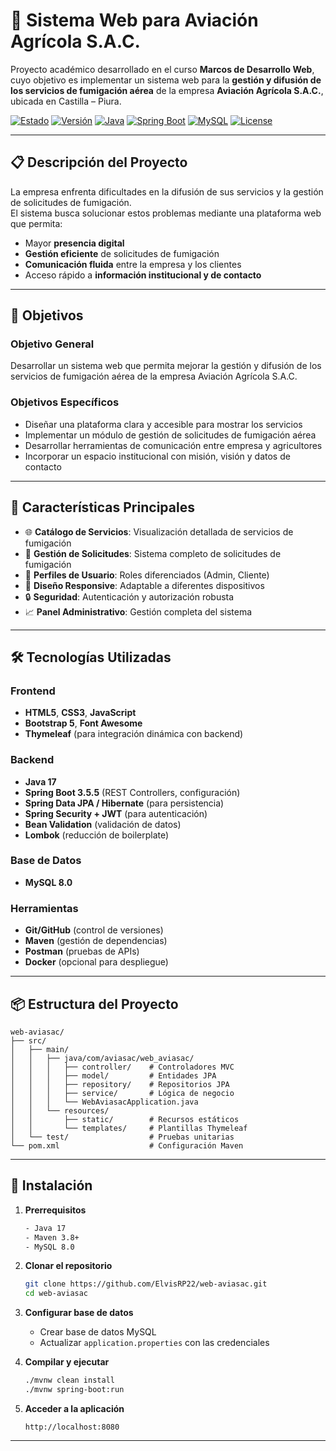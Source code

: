 # 🌱 Sistema Web para Aviación Agrícola S.A.C.

Proyecto académico desarrollado en el curso **Marcos de Desarrollo Web**, cuyo objetivo es implementar un sistema web para la **gestión y difusión de los servicios de fumigación aérea** de la empresa **Aviación Agrícola S.A.C.**, ubicada en Castilla – Piura.

[![Estado](https://img.shields.io/badge/Estado-En%20Desarrollo-green)](https://github.com/ElvisRP22/web-aviasac/projects)
[![Versión](https://img.shields.io/badge/Versión-1.0.0-blue)](https://github.com/ElvisRP22/web-aviasac/releases)
[![Java](https://img.shields.io/badge/Java-24-orange)](https://www.oracle.com/java/technologies/javase/jdk24-archive-downloads.html)
[![Spring Boot](https://img.shields.io/badge/Spring%20Boot-3.5.5-brightgreen)](https://spring.io/projects/spring-boot)
[![MySQL](https://img.shields.io/badge/MySQL-8.0-blue)](https://dev.mysql.com/downloads/mysql/)
[![License](https://img.shields.io/badge/License-MIT-yellow)](LICENSE)

---

## 📋 Descripción del Proyecto

La empresa enfrenta dificultades en la difusión de sus servicios y la gestión de solicitudes de fumigación.  
El sistema busca solucionar estos problemas mediante una plataforma web que permita:
- Mayor **presencia digital**
- **Gestión eficiente** de solicitudes de fumigación
- **Comunicación fluida** entre la empresa y los clientes
- Acceso rápido a **información institucional y de contacto**

---

## 🎯 Objetivos

### Objetivo General
Desarrollar un sistema web que permita mejorar la gestión y difusión de los servicios de fumigación aérea de la empresa Aviación Agrícola S.A.C.

### Objetivos Específicos
- Diseñar una plataforma clara y accesible para mostrar los servicios
- Implementar un módulo de gestión de solicitudes de fumigación aérea
- Desarrollar herramientas de comunicación entre empresa y agricultores
- Incorporar un espacio institucional con misión, visión y datos de contacto

---

## 🚀 Características Principales

- 🌐 **Catálogo de Servicios**: Visualización detallada de servicios de fumigación
- 📝 **Gestión de Solicitudes**: Sistema completo de solicitudes de fumigación
- 👥 **Perfiles de Usuario**: Roles diferenciados (Admin, Cliente)
- 📱 **Diseño Responsive**: Adaptable a diferentes dispositivos
- 🔒 **Seguridad**: Autenticación y autorización robusta
- 📈 **Panel Administrativo**: Gestión completa del sistema

---

## 🛠️ Tecnologías Utilizadas

### Frontend
- **HTML5**, **CSS3**, **JavaScript**
- **Bootstrap 5**, **Font Awesome**
- **Thymeleaf** (para integración dinámica con backend)

### Backend
- **Java 17**
- **Spring Boot 3.5.5** (REST Controllers, configuración)
- **Spring Data JPA / Hibernate** (para persistencia)
- **Spring Security + JWT** (para autenticación)
- **Bean Validation** (validación de datos)
- **Lombok** (reducción de boilerplate)

### Base de Datos
- **MySQL 8.0**

### Herramientas
- **Git/GitHub** (control de versiones)
- **Maven** (gestión de dependencias)
- **Postman** (pruebas de APIs)
- **Docker** (opcional para despliegue)

---

## 📦 Estructura del Proyecto

```
web-aviasac/
├── src/
│   ├── main/
│   │   ├── java/com/aviasac/web_aviasac/
│   │   │   ├── controller/    # Controladores MVC
│   │   │   ├── model/         # Entidades JPA
│   │   │   ├── repository/    # Repositorios JPA
│   │   │   ├── service/       # Lógica de negocio
│   │   │   └── WebAviasacApplication.java
│   │   └── resources/
│   │       ├── static/        # Recursos estáticos
│   │       └── templates/     # Plantillas Thymeleaf
│   └── test/                  # Pruebas unitarias
└── pom.xml                    # Configuración Maven
```

---

## 🚀 Instalación

1. **Prerrequisitos**
   ```bash
   - Java 17
   - Maven 3.8+
   - MySQL 8.0
   ```

2. **Clonar el repositorio**
   ```bash
   git clone https://github.com/ElvisRP22/web-aviasac.git
   cd web-aviasac
   ```

3. **Configurar base de datos**
   - Crear base de datos MySQL
   - Actualizar `application.properties` con las credenciales

4. **Compilar y ejecutar**
   ```bash
   ./mvnw clean install
   ./mvnw spring-boot:run
   ```

5. **Acceder a la aplicación**
   ```
   http://localhost:8080
   ```

---